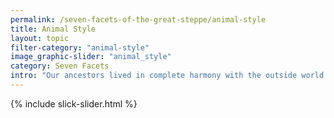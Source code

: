 ```yaml
---
permalink: /seven-facets-of-the-great-steppe/animal-style
title: Animal Style
layout: topic
filter-category: "animal-style"
image_graphic-slider: "animal_style"
category: Seven Facets
intro: "Our ancestors lived in complete harmony with the outside world and considered themselves an inseparable part of nature...The most striking element of their heritage, a reflection of the artistic originality and richness of spiritual content is the “art of animal style.” The use of images of animals in everyday life was a symbol of the interrelation of man and nature, pointing to the spiritual guides of the steppe people."
---
```


{% include slick-slider.html %}
